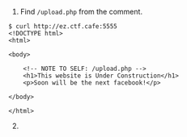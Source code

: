 1. Find `/upload.php` from the comment.

```
$ curl http://ez.ctf.cafe:5555
<!DOCTYPE html>
<html>

<body>

    <!-- NOTE TO SELF: /upload.php -->
    <h1>This website is Under Construction</h1>
    <p>Soon will be the next facebook!</p>

</body>

</html>
```

2.
